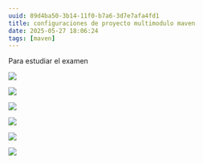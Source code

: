 ```yaml
---
uuid: 89d4ba50-3b14-11f0-b7a6-3d7e7afa4fd1
title: configuraciones de proyecto multimodulo maven
date: 2025-05-27 18:06:24
tags: [maven]
---
```


Para estudiar el examen 

![](https://img.164314.xyz/2025/05/f0657132f5c5cd05e023ca9e87d9e0c8.png)

![](https://img.164314.xyz/2025/05/06de4f376ca1889ed778610607eded67.png)

![](https://img.164314.xyz/2025/05/2a3eb1237f3803a7bacd0bd42db78f76.png)

![](https://img.164314.xyz/2025/05/5cdd277c3efadfd586aaac3e5e367e0a.png)

![](https://img.164314.xyz/2025/05/135b064c93c3244a7f9d86ec8151c73c.png)

![](https://img.164314.xyz/2025/05/cd1c7a3e2786d35b12c4c16ea51bb549.png)
